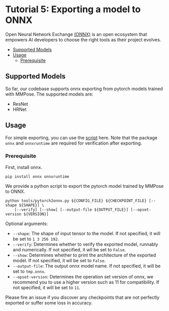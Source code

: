 # Tutorial 5: Exporting a model to ONNX

Open Neural Network Exchange [(ONNX)](https://onnx.ai/) is an open ecosystem that empowers AI developers to choose the right tools as their project evolves.

<!-- TOC -->

- [Supported Models](#supported-models)
- [Usage](#usage)
  * [Prerequisite](#prerequisite)

<!-- TOC -->

## Supported Models
So far, our codebase supports onnx exporting from pytorch models trained with MMPose. The supported models are:

+ ResNet
+ HRNet

## Usage
For simple exporting, you can use the [script](/tools/pytorch2onnx.py) here. Note that the package `onnx` and `onnxruntime` are required for verification after exporting.

### Prerequisite
First, install onnx.
```shell
pip install onnx onnxruntime
```

We provide a python script to export the pytorch model trained by MMPose to ONNX.
```shell
python tools/pytorch2onnx.py ${CONFIG_FILE} ${CHECKPOINT_FILE} [--shape ${SHAPE}] \
    [--verify] [--show] [--output-file ${OUTPUT_FILE}] [--opset-version ${VERSION}]
```
Optional arguments:
+ `--shape`: The shape of input tensor to the model. If not specified, it will be set to `1 3 256 192`.
+ `--verify`: Determines whether to verify the exported model, runnably and numerically. If not specified, it wll be set to `False`.
+ `--show`: Determines whether to print the architecture of the exported model. If not specified, it wll be set to `False`.
+ `--output-file`: The output onnx model name. If not specified, it will be set to `tmp.onnx`.
+ `--opset-version`: Determines the operation set version of onnx, we recommend you to use a higher version such as 11 for compatibility. If not specified, it will be set to `11`.

Please fire an issue if you discover any checkpoints that are not perfectly exported or suffer some loss in accuracy.
